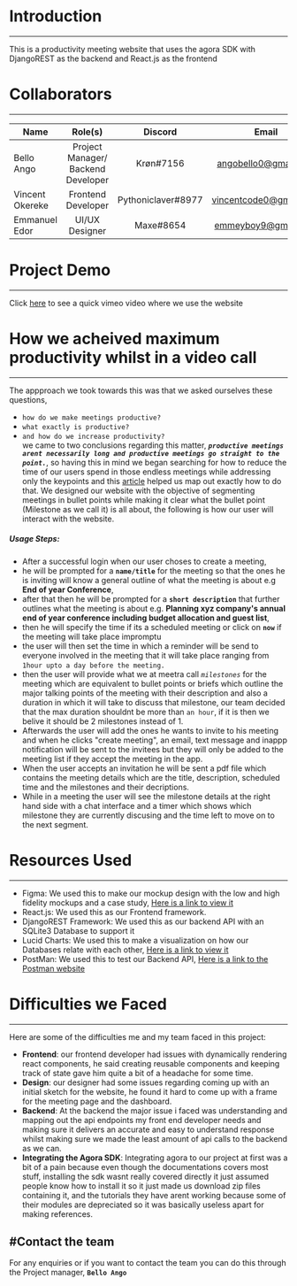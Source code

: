 # Introduction
---
This is a productivity meeting website that uses the agora SDK with DjangoREST as the backend and React.js as the frontend

# Collaborators 
---
|    Name         |             Role(s)                 |    Discord         |        Email           |     Github     |  
|-----------------|:-----------------------------------:|:------------------:|:----------------------:|:--------------:|
| Bello Ango      | Project Manager/ Backend Developer  |  Krøn#7156         | angobello0@gmail.com   |     Grey-A     |
| Vincent Okereke | Frontend Developer                  | Pythoniclaver#8977 | vincentcode0@gmail.com |  pythoniclaver |
| Emmanuel Edor   | UI/UX Designer                      |     Maxe#8654      | emmeyboy9@gmail.com    |                |

# Project Demo
---







Click [here](# "Meetra Demo") to see a quick vimeo video where we use the website

# How we acheived maximum productivity whilst in a video call
---
The appproach we took towards this was that we asked ourselves these questions, 
- `how do we make meetings productive?` 
- `what exactly is productive?` 
- `and how do we increase productivity?` <br/>
we came to two conclusions regarding this matter, **_`productive meetings arent necessarily long and productive meetings go straight to the point.`_**, so having this in mind we began searching for how to reduce the time of our users spend in those endless meetings while addressing only the keypoints and this [article](https://fellow.app/blog/meetings/effective-strategies-to-shorten-meetings-at-work/ "Fellow App") helped us map out exactly how to do that. We designed our website with the objective of segmenting meetings in bullet points while making it clear what the bullet point (Milestone as we call it) is all about, the following is how our user will interact with the website.

##### Usage Steps:
- After a successful login when our user choses to create a meeting, 
- he will be prompted for a **`name/title`** for the meeting so that the ones he is inviting will know a general outline of what the meeting is about e.g **End of year Conference**, 
- after that then he will be prompted for a **`short description`** that further outlines what the meeting is about e.g. **Planning xyz company's annual end of year conference including budget allocation and guest list**, 
- then he will specify the time if its a scheduled meeting or click on **`now`** if the meeting will take place impromptu 
- the user will then set the time in which a reminder will be send to everyone involved in the meeting that it will take place ranging from `1hour upto a day before the meeting.`
- then the user will provide what we at meetra call _`milestones`_ for the meeting which are equivalent to bullet points or briefs which outline the major talking points of the meeting with their description and also a duration in which it will take to discuss that milestone, our team decided that the max duration shouldnt be more than `an hour`, if it is then we belive it should be 2 milestones instead of 1.
- Afterwards the user will add the ones he wants to invite to his meeting and when he clicks "create meeting", an email, text message and inappp notification will be sent to the invitees but they will only be added to the meeting list if they accept the meeting in the app.
- When the user accepts an invitation he will be sent a pdf file which contains the meeting details which are the title, description, scheduled time and the milestones and their decriptions.
- While in a meeting the user will see the milestone details at the right hand side with a chat interface and a timer which shows which milestone they are currently discusing and the time left to move on to the next segment.

# Resources Used
---
- Figma:
      We used this to make our mockup design with the low and high fidelity mockups and a case study, [Here is a link to view it](https://www.figma.com/file/ZU0c6dMLvkyQ1tbGZW0ut3/Meetra?node-id=28%3A565 "Meetra Figma Design")
- React.js:
      We used this as our Frontend framework.
- DjangoREST Framework:
      We used this as our backend API with an SQLite3 Database to support it
- Lucid Charts:
      We used this to make a visualization on how our Databases relate with each other, [Here is a link to view it](https://lucid.app/lucidchart/6f61d1d6-71ea-49d5-89d9-e8f7a9c28ace/edit?beaconFlowId=8D64D449961BBA3E&invitationId=inv_421214e3-ce3d-4937-b315-b14649439817&page=0_0# "Meetra Lucid Chart")
- PostMan:
      We used this to test our Backend API, [Here is a link to the Postman website](https://www.postman.com/ "Postman Website")

# Difficulties we Faced
---
Here are some of the difficulties me and my team faced in this project:
- **Frontend**: our frontend developer had issues with dynamically rendering react components, he said creating reusable components and keeping track of state gave him                 quite a bit of a headache for some time.
- **Design**: our designer had some issues regarding coming up with an initial sketch for the website, he found it hard to come up with a frame for the meeting page and the dashboard.
- **Backend**: At the backend the major issue i faced was understanding and mapping out the api endpoints my front end developer needs and making sure it delivers an                  accurate and easy to understand response whilst making sure we made the least amount of api calls to the backend as we can.
- **Integrating the Agora SDK**: Integrating agora to our project at first was a bit of a pain because even though the documentations covers most stuff, installing                                    the sdk wasnt really covered directly it just assumed people know how to install it so it just made us download zip files containing                                    it, and the tutorials they have arent working because some of their modules are depreciated so it was basically useless apart for                                      making references.

#Contact the team
--
For any enquiries or if you want to contact the team you can do this through the Project manager, **`Bello Ango`**

